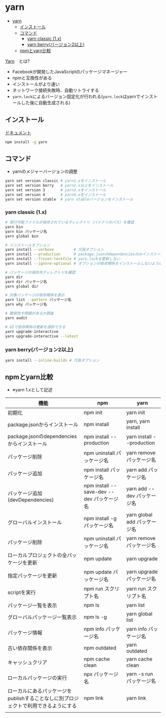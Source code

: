 # yarn

- [yarn](#yarn)
  - [インストール](#インストール)
  - [コマンド](#コマンド)
    - [yarn classic (1.x)](#yarn-classic-1x)
    - [yarn berry(バージョン2以上)](#yarn-berryバージョン2以上)
  - [npmとyarn比較](#npmとyarn比較)

[Yarn](https://www.wakuwakubank.com/posts/307-javascript-yarn/)　とは?

- Facebookが開発したJavaScriptのパッケージマネージャー
- npmと互換性がある
- インストールがより速い
- ネットワーク接続失敗時、自動リトライする
- `yarn.lock`によるバージョン固定化が行われる(`yarn.lock`はyarnでインストールした後に自動生成される)

## インストール

[ドキュメント](https://classic.yarnpkg.com/en/docs/cli/install)

```sh
npm install -g yarn
```

## コマンド

- yarnのメジャーバージョンの調整

```sh
yarn set version classic # yarn1.xをインストール
yarn set version berry   # yarn2.x以上をインストール
yarn set version 3       # yarn3.xをインストール
yarn set version 4       # yarn4.xをインストール
yarn set version stable  # yarn stableバージョンをインストール
```

### yarn classic (1.x)

```sh
# 実行可能ファイルが保存されているディレクトリ（バイナリのパス）を確認
yarn bin
yarn bin パッケージ名
yarn global bin

# インストールオプション
yarn install --verbose         # 冗長オプション
yarn install --production      # package.jsonのdependenciesのみインストール
yarn install --frozen-lockfile # yarn.lockを更新しない
yarn install --ignore-optional # オプションの依存関係をインストールしないようにする

# パッケージの保存先ディレクトリを確認
yarn dir
yarn dir パッケージ名
yarn global dir

# 対象パッケージの依存関係を表示
yarn list --pattern パッケージ名
yarn why パッケージ名

# 脆弱性や問題があるか調査
yarn audit

# UIで依存関係の更新を選択できる
yarn upgrade-interactive
yarn upgrade-interactive --latest


```

### yarn berry(バージョン2以上)

```sh
yarn install --inline-builds # 冗長オプション
```

## npmとyarn比較

- ※yarn 1.xとして記述

| 機能 | npm | yarn |
| -- | -- | -- |
| 初期化 | npm init | yarn init |
| package.jsonからインストール | npm install | yarn, yarn install |
| package.jsonのdependenciesからインストール | npm install --production | yarn install --production |
| パッケージ削除 | npm uninstall パッケージ名 | yarn remove パッケージ名 |
| パッケージ追加 | npm install パッケージ名 | yarn add パッケージ名 |
| パッケージ追加(devDependencies) | npm install --save-dev --dev パッケージ名 | yarn add --dev パッケージ名 |
| グローバルインストール | npm install -g パッケージ名 | yarn global add パッケージ名 |
| パッケージ削除 | npm uninstall パッケージ名 | yarn remove パッケージ名 |
| ローカルプロジェクトの全パッケージを更新 | npm update | yarn upgrade |
| 指定パッケージを更新 | npm update パッケージ名 | yarn upgrade パッケージ名 |
| scriptを実行 | npm run スクリプト名 | yarn run スクリプト名 |
| パッケージ一覧を表示 | npm ls | yarn list |
| グローバルパッケージ一覧表示 | npm ls -g | yarn global list |
| パッケージ情報 | npm info パッケージ名 | yarn info パッケージ名 |
| 古い依存関係を表示 | npm outdated | yarn outdated |
| キャッシュクリア | npm cache clean | yarn cache clean |
| ローカルパッケージの実行 | npx パッケージ名 | yarn -s run パッケージ名 |
| ローカルにあるパッケージをpublishすることなしに別プロジェクトで利用できるようにする | npm link | yarn link |
|  |  |  |

